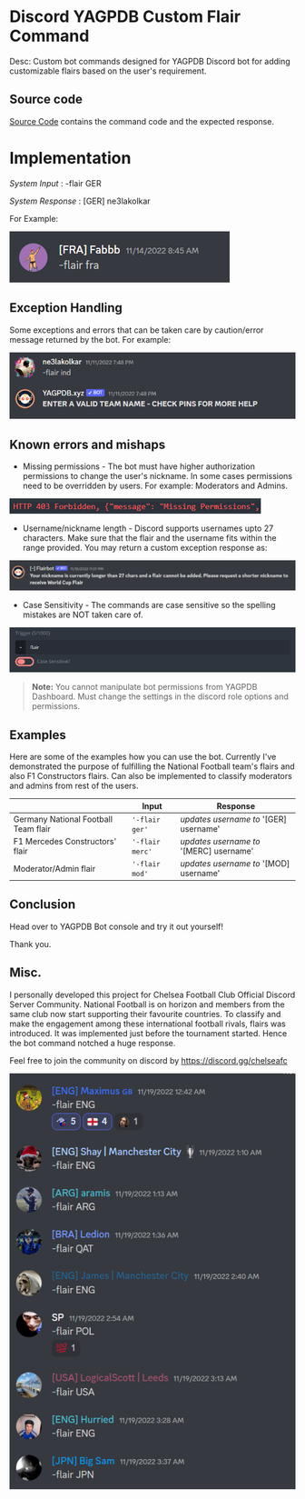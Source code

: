 # Discord YAGPDB Custom Flair Command

Desc: Custom bot commands designed for YAGPDB Discord bot for adding customizable flairs based on the user's requirement.


## Source code

[Source Code](https://github.com/ne3lakolkar/YAGPDB-Custom-Command-Nickname-Flair/blob/main/Command%20Source%20Code) contains the command code and the expected response. 


# Implementation

*System Input* : -flair GER

*System Response* : [GER] ne3lakolkar

For Example:

![response](https://github.com/ne3lakolkar/YAGPDB-Custom-Command-Nickname-Flair/blob/main/Resources/Screenshot%202022-12-08%20123032.png)


## Exception Handling

Some exceptions and errors that can be taken care by caution/error message returned by the bot. 
For example:

![response](https://github.com/ne3lakolkar/YAGPDB-Custom-Command-Nickname-Flair/blob/main/Resources/Screenshot%202022-12-08%20122957.png)

## Known errors and mishaps

- Missing permissions - The bot must have higher authorization permissions to change the user's nickname. In some cases permissions need to be overridden by users. 
For example: Moderators and Admins. 

![response](https://github.com/ne3lakolkar/YAGPDB-Custom-Command-Nickname-Flair/blob/01c8e40729dfdf5e1333ec9a9e797ea22294e139/Resources/Screenshot%202022-12-08%20122613.png)
- Username/nickname length - Discord supports usernames upto 27 characters. Make sure that the flair and the username fits within the range provided. You may return a custom exception response as: 

![response](https://github.com/ne3lakolkar/YAGPDB-Custom-Command-Nickname-Flair/blob/main/Resources/Screenshot%202022-12-08%20124827.png)
- Case Sensitivity - The commands are case sensitive so the spelling mistakes are NOT taken care of. 

![response](https://github.com/ne3lakolkar/YAGPDB-Custom-Command-Nickname-Flair/blob/main/Resources/Screenshot%202022-12-08%20122844.png)
> **Note:** You cannot manipulate bot permissions from YAGPDB Dashboard. Must change the settings in the discord role options and permissions. 


## Examples

Here are some of the examples how you can use the bot. Currently I've demonstrated the purpose of fulfilling the National Football team's flairs and also F1 Constructors flairs. Can also be implemented to classify moderators and admins from rest of the users. 

|                |Input                          |Response|
|----------------|-------------------------------|-----------------------------|
|Germany National Football Team flair|`'-flair ger'`            |*updates username to* '[GER] username'            |
|F1 Mercedes Constructors' flair|`'-flair merc'`            |    *updates username to* '[MERC] username'        |
|Moderator/Admin flair          |`'-flair mod'`|*updates username to* '[MOD] username'|

## Conclusion

Head over to YAGPDB Bot console and try it out yourself!

Thank you.

## Misc.
I personally developed this project for Chelsea Football Club Official Discord Server Community. National Football is on horizon and members from the same club now start supporting their favourite countries. To classify and make the engagement among these international football rivals, flairs was introduced. 
It was implemented just before the tournament started. Hence the bot command notched a huge response.

Feel free to join the community on discord by https://discord.gg/chelseafc
 
![response](https://github.com/ne3lakolkar/YAGPDB-Custom-Command-Nickname-Flair/blob/01c8e40729dfdf5e1333ec9a9e797ea22294e139/Resources/Screenshot%202022-12-08%20123116.png)
